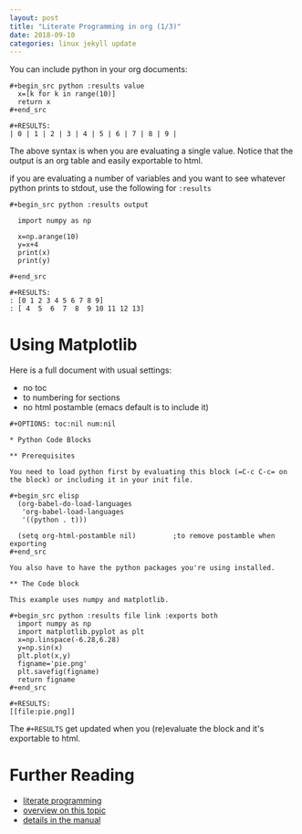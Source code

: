 ```yaml
---
layout: post
title: "Literate Programming in org (1/3)"
date: 2018-09-10
categories: linux jekyll update
---
```


You can include python in your org documents:

``` 
#+begin_src python :results value
  x=[k for k in range(10)]
  return x
#+end_src

#+RESULTS:
| 0 | 1 | 2 | 3 | 4 | 5 | 6 | 7 | 8 | 9 |
```

The above syntax is when you are evaluating a single value. Notice that the output is an org table and easily exportable to html.

if you are evaluating a number of variables and you want to see whatever python prints to stdout, use the following for `:results`

``` 
#+begin_src python :results output

  import numpy as np

  x=np.arange(10)
  y=x+4
  print(x)
  print(y)

#+end_src

#+RESULTS:
: [0 1 2 3 4 5 6 7 8 9]
: [ 4  5  6  7  8  9 10 11 12 13]
```

# Using Matplotlib

Here is a full document with usual settings:

* no toc
* to numbering for sections
* no html postamble (emacs default is to include it)

```
#+OPTIONS: toc:nil num:nil

* Python Code Blocks

** Prerequisites

You need to load python first by evaluating this block (=C-c C-c= on the block) or including it in your init file.

#+begin_src elisp
  (org-babel-do-load-languages
   'org-babel-load-languages
   '((python . t)))

  (setq org-html-postamble nil) 		;to remove postamble when exporting
#+end_src

You also have to have the python packages you're using installed.

** The Code block

This example uses numpy and matplotlib.

#+begin_src python :results file link :exports both
  import numpy as np
  import matplotlib.pyplot as plt
  x=np.linspace(-6.28,6.28)
  y=np.sin(x)
  plt.plot(x,y)
  figname='pie.png'
  plt.savefig(figname)
  return figname
#+end_src

#+RESULTS:
[[file:pie.png]]
```
The `#+RESULTS` get updated when you  (re)evaluate the block and it's exportable to html.

# Further Reading
* [literate programming](https://en.m.wikipedia.org/wiki/Literate_programming)
* [overview on this topic](https://orgmode.org/worg/org-contrib/babel/languages/ob-doc-python.html)
* [details in the manual](https://orgmode.org/manual/Results-of-Evaluation.html#Results-of-Evaluation)
